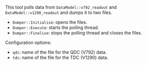 This tool polls data from `DataModel::v792_readout` and
`DataModel::v1290_readout` and dumps it to two files.

* `Dumper::Initialise`: opens the files.
* `Dumper::Execute`: starts the polling thread.
* `Dumper::Finalise`: stops the polling thread and closes the files.

Configuration options:

* `qdc`: name of the file for the QDC (V792) data.
* `tdc`: name of the file for the TDC (V1290) data.

